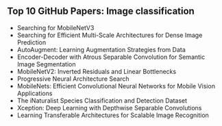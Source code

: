 <h2>Top 10 GitHub Papers: Image classification </h2>

<ul>
                <li><a target="_blank" href="https://github.com/manjunath5496/Top-10-GitHub-Papers/blob/master/qhp(1).pdf" style="text-decoration:none;">Searching for MobileNetV3  </a></li>
                <li><a target="_blank" href="https://github.com/manjunath5496/Top-10-GitHub-Papers/blob/master/qhp(2).pdf" style="text-decoration:none;">Searching for Efficient Multi-Scale Architectures for Dense Image Prediction</a></li>
                <li><a target="_blank" href="https://github.com/manjunath5496/Top-10-GitHub-Papers/blob/master/qhp(3).pdf" style="text-decoration:none;">AutoAugment: Learning Augmentation Strategies from Data</a></li>
                <li><a target="_blank" href="https://github.com/manjunath5496/Top-10-GitHub-Papers/blob/master/qhp(4).pdf" style="text-decoration:none;">Encoder-Decoder with Atrous Separable Convolution for Semantic Image Segmentation</a></li>
                <li><a target="_blank" href="https://github.com/manjunath5496/Top-10-GitHub-Papers/blob/master/qhp(5).pdf" style="text-decoration:none;">MobileNetV2: Inverted Residuals and Linear Bottlenecks</a></li>
                <li><a target="_blank" href="https://github.com/manjunath5496/Top-10-GitHub-Papers/blob/master/qhp(6).pdf" style="text-decoration:none;">Progressive Neural Architecture Search</a></li>
                <li><a target="_blank" href="https://github.com/manjunath5496/Top-10-GitHub-Papers/blob/master/qhp(7).pdf" style="text-decoration:none;">MobileNets: Efficient Convolutional Neural Networks for Mobile Vision Applications</a></li>
                <li><a target="_blank" href="https://github.com/manjunath5496/Top-10-GitHub-Papers/blob/master/qhp(8).pdf" style="text-decoration:none;">The iNaturalist Species Classification and Detection Dataset</a></li>
                <li><a target="_blank" href="https://github.com/manjunath5496/Top-10-GitHub-Papers/blob/master/qhp(9).pdf" style="text-decoration:none;">Xception: Deep Learning with Depthwise Separable Convolutions</a></li>
                <li><a target="_blank" href="https://github.com/manjunath5496/Top-10-GitHub-Papers/blob/master/qhp(10).pdf" style="text-decoration:none;">Learning Transferable Architectures for Scalable Image Recognition</a></li>
				
</ul>
